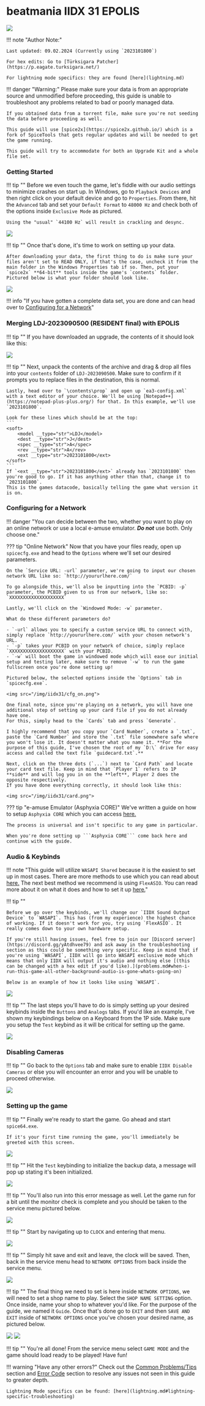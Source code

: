 # beatmania IIDX 31 EPOLIS

<img src="/img/iidx31/epolis.png">

!!! note "Author Note:"

	Last updated: 09.02.2024 (Currently using `2023101800`)
	
	For hex edits: Go to [Türksigara Patcher](https://p.eagate.turksigara.net/)

	For lightning mode specifics: they are found [here](lightning.md)

!!! danger "Warning:"
	Please make sure your data is from an appropriate source and unmodified before proceeding, this guide is unable to troubleshoot any problems related to bad or poorly managed data.

	If you obtained data from a torrent file, make sure you're not seeding the data before proceeding as well.

	This guide will use [spice2x](https://spice2x.github.io/) which is a fork of SpiceTools that gets regular updates and will be needed to get the game running.

	This guide will try to accommodate for both an Upgrade Kit and a whole file set.


### Getting Started

!!! tip ""
	Before we even touch the game, let's fiddle with our audio settings to minimize crashes on start up. In Windows, go to `Playback Devices` and then right click on your default device and go to `Properties`. From there, hit the `Advanced` tab and set your `Default Format` to `48000 Hz` and check both of the options inside `Exclusive Mode` as pictured.

	Using the "usual" `44100 Hz` will result in crackling and desync.

<img src="/img/gen/480.png">

!!! tip ""
	Once that's done, it's time to work on setting up your data.

	After downloading your data, the first thing to do is make sure your files aren't set to READ ONLY, if that's the case, uncheck it from the main folder in the Windows Properties tab if so. Then, put your `spice2x` **64-bit** tools inside the game's `contents` folder. Pictured below is what your folder should look like.

<img src="/img/iidx31/1.png">

!!! info "If you have gotten a complete data set, you are done and can head over to [Configuring for a Network](setup.md#configuring-for-a-network)"

### Merging LDJ-2023090500 (RESIDENT final) with EPOLIS

!!! tip ""
	If you have downloaded an upgrade, the contents of it should look like this:

<img src="/img/iidx31/upgrade.png">

!!! tip ""
	Next, unpack the contents of the archive and drag & drop all files into your `contents` folder of `LDJ-2023090500`. Make sure to confirm if it prompts you to replace files in the destination, this is normal.

	Lastly, head over to `\contents\prop` and open up `ea3-config.xml` with a text editor of your choice. We'll be using [Notepad++](https://notepad-plus-plus.org/) for that. In this example, we'll use `2023101800`.

	Look for these lines which should be at the top:
	```
	<soft>
    	<model __type="str">LDJ</model>
    	<dest __type="str">J</dest>
    	<spec __type="str">A</spec>
        <rev __type="str">A</rev>
        <ext __type="str">2023101800</ext>
    </soft>
	```
	If `<ext __type="str">2023101800</ext>` already has `2023101800` then you're good to go. If it has anything other than that, change it to `2023101800`.
	This is the games datacode, basically telling the game what version it is on.


### Configuring for a Network

!!! danger "You can decide between the two, whether you want to play on an online network or use a local e-amuse emulator. ***Do not*** use both. Only choose one."

??? tip "Online Network"
	Now that you have your files ready, open up `spicecfg.exe` and head to the `Options` where we'll set our desired parameters.
	
	On the `Service URL: -url` parameter, we're going to input our chosen network URL like so: `http://yoururlhere.com/`

	To go alongside this, we'll also be inputting into the `PCBID: -p` parameter, the PCBID given to us from our network, like so: `XXXXXXXXXXXXXXXXXXXX`

	Lastly, we'll click on the `Windowed Mode: -w` parameter.

	What do these different parameters do?

	- `-url` allows you to specify a custom service URL to connect with, simply replace `http://yoururlhere.com/` with your chosen network's URL.
	- `-p` takes your PCBID on your network of choice, simply replace `XXXXXXXXXXXXXXXXXXXX` with your PCBID.
	- `-w` will boot the game in windowed mode which will ease our initial setup and testing later, make sure to remove `-w` to run the game fullscreen once you're done setting up!

	Pictured below, the selected options inside the `Options` tab in `spicecfg.exe`.

	<img src="/img/iidx31/cfg_on.png">

	One final note, since you're playing on a network, you will have one additional step of setting up your card file if you do not already have one.
	For this, simply head to the `Cards` tab and press `Generate`.

	I highly recommend that you copy your `Card Number`, create a `.txt`, paste the `Card Number` and store the `.txt` file somewhere safe where you won't lose it. It doesn't matter what you name it. **For the purpose of this guide, I've chosen the root of my `D:\` drive for easy access and called the text file `guidecard.txt`.**

	Next, click on the three dots (`...`) next to `Card Path` and locate your card text file. Keep in mind that `Player 1` refers to 1P **side** and will log you in on the **left**, Player 2 does the opposite respectively.
	If you have done everything correctly, it should look like this:

	<img src="/img/iidx31/card.png">

??? tip "e-amuse Emulator (Asphyxia CORE)"
	We've written a guide on how to setup ```Asphyxia CORE``` which you can access [here.](/extras/asphyxia)

	The process is universal and isn't specific to any game in particular.

	When you're done setting up ```Asphyxia CORE``` come back here and continue with the guide.

### Audio & Keybinds

!!! note "This guide will utilize ```WASAPI Shared``` because it is the easiest to set up in most cases. There are more methods to use which you can read about [here.](/extras/audio/) The next best method we recommend is using ```FlexASIO```. You can read more about it on what it does and how to set it up [here.](/extras/streamaudio/#option-4-flexasio)"

!!! tip ""
	
	Before we go over the keybinds, we'll change our `IIDX Sound Output Device` to `WASAPI`. This has (from my experience) the highest chance of working. If it doesn't work for you, try using `FlexASIO`. It really comes down to your own hardware setup. 
	
	If you're still having issues, feel free to join our [Discord server](https://discord.gg/yAtdhvee79) and ask away in the troubleshooting section as this could be something very specific. Keep in mind that if you're using `WASAPI`, IIDX will go into WASAPI exclusive mode which means that only IIDX will output it's audio and nothing else [(this can be changed with a hex edit if you'd like).](problems.md#when-i-run-this-game-all-other-background-audio-is-gone-whats-going-on)

	Below is an example of how it looks like using `WASAPI`.

<img src="/img/iidx31/wasapi.png">

!!! tip ""
	The last steps you'll have to do is simply setting up your desired keybinds inside the `Buttons` and `Analogs` tabs. If you'd like an example, I've shown my keybindings below on a Keyboard from the 1P side. Make sure you setup the `Test` keybind as it will be critical for setting up the game. 

<img src="/img/iidx31/iidx_bind.png">

### Disabling Cameras

!!! tip ""
	Go back to the `Options` tab and make sure to enable `IIDX Disable Cameras` or else you will encounter an error and you will be unable to proceed otherwise.

<img src="/img/iidx31/disable_cam.png">

### Setting up the game

!!! tip ""
	Finally we're ready to start the game. Go ahead and start `spice64.exe`.

	If it's your first time running the game, you'll immediately be greeted with this screen.

<img src="/img/iidx31/2.png">

!!! tip ""
	Hit the `Test` keybinding to initialize the backup data, a message will pop up stating it's been initialized.

<img src="/img/iidx31/3.png">

!!! tip ""
	You'll also run into this error message as well. Let the game run for a bit until the monitor check is complete and you should be taken to the service menu pictured below.

<img src="/img/iidx31/4.png">

!!! tip ""
	Start by navigating up to `CLOCK` and entering that menu.

<img src="/img/iidx31/5.png">

!!! tip ""
	Simply hit save and exit and leave, the clock will be saved. Then, back in the service menu head to `NETWORK OPTIONS` from back inside the service menu.

<img src="/img/iidx25/11.png">

!!! tip ""
	The final thing we need to set is here inside `NETWORK OPTIONS`, we will need to set a shop name to play. Select the `SHOP NAME SETTING` option. Once inside, name your shop to whatever you'd like. For the purpose of the guide, we named it `Guide`. Once that's done go to `EXIT` and then `SAVE AND EXIT` inside of `NETWORK OPTIONS` once you've chosen your desired name, as pictured below.

<img src="/img/iidx25/12.png">

<img src="/img/iidx25/13.png">

!!! tip ""
	You're all done! From the service menu select `GAME MODE` and the game should load ready to be played! Have fun!

!!! warning "Have any other errors?"
	Check out the [Common Problems/Tips](problems.md) section and [Error Code](/errorcodes/) section to resolve any issues not seen in this guide to greater depth.

	Lightning Mode specifics can be found: [here](lightning.md#lightning-specific-troubleshooting)
